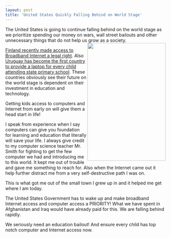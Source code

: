 ```yaml
---
layout: post
title: 'United States Quickly Falling Behind on World Stage'
---
```

The United States is going to continue falling behind on the world stage as we prioritize spending our money on wars, wall street bailouts and other unnecessary things that do not help us grow as a society.<img class="alignnone" title="Internet ACcess" src="http://i.zdnet.com/blogs/internetaccess.png" alt="" width="246" height="369" align="right" /><p></p>
<a href="http://www.techcrunch.com/2009/10/14/applause-for-finland-first-country-to-make-broadband-access-a-legal-right/">Finland recently made access to Broadband Internet a legal right</a>. Also <a href="http://news.bbc.co.uk/2/hi/technology/8309583.stm">Uruguay has become the first country to provide a laptop for every child attending state primary school</a>. These countries obviously see their future on the world stage is dependent on their investment in education and technology.<p></p>
Getting kids access to computers and Internet from early on will give them a head start in life!<p></p>
I speak from experience when I say computers can give you foundation for learning and education that literally will save your life. I always give credit to my computer science teacher Mr. Smith for fighting to get the few computer we had and introducing me to this world. It kept me out of trouble and gave me something to reach for. Also when the Internet came out it help further distract me from a very self-destructive path I was on.<p></p>
This is what got me out of the small town I grew up in and it helped me get where I am today.<p></p>
The United States Government has to wake up and make broadband Internet access and computer access a PRIORITY! What we have spent in Afghanistan and Iraq would have already paid for this. We are falling behind rapidly.<p></p>
We seriously need an education bailout! And ensure every child has top notch computer and Internet access now.